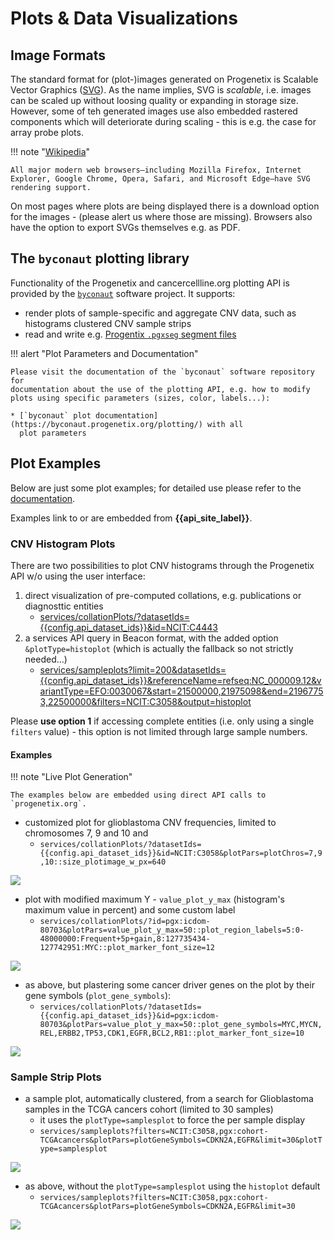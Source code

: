 # Plots & Data Visualizations

## Image Formats

The standard format for (plot-)images generated on Progenetix is Scalable Vector Graphics ([SVG](https://en.wikipedia.org/wiki/Scalable_Vector_Graphics)). As the name implies, SVG is _scalable_, i.e. images can be scaled up without loosing quality or expanding in storage size. However, some of teh generated images use also embedded rastered components which will deteriorate during scaling - this is e.g. the case for array probe plots.

!!! note "[Wikipedia](https://en.wikipedia.org/wiki/Scalable_Vector_Graphics)"

    All major modern web browsers—including Mozilla Firefox, Internet Explorer, Google Chrome, Opera, Safari, and Microsoft Edge—have SVG rendering support.

On most pages where plots are being displayed there is a download option for the images - (please alert us where those are missing). Browsers also have the option to export SVGs themselves e.g. as PDF.

## The `byconaut` plotting library

Functionality of the Progenetix and cancercellline.org plotting API is provided
by the [`byconaut`](https://byconaut.progenetix.org/) software project. It supports:

* render plots of sample-specific and aggregate CNV data, such as histograms clustered
  CNV sample strips
* read and write e.g. [Progentix `.pgxseg` segment files](/doc/fileformats.html)

!!! alert "Plot Parameters and Documentation"

    Please visit the documentation of the `byconaut` software repository for
    documentation about the use of the plotting API, e.g. how to modify
    plots using specific parameters (sizes, color, labels...):

    * [`byconaut` plot documentation](https://byconaut.progenetix.org/plotting/) with all 
      plot parameters

## Plot Examples

Below are just some plot examples; for detailed use please refer to the
[documentation](https://byconaut.progenetix.org/plotting/).

Examples link to or are embedded from **{{api_site_label}}**.

### CNV Histogram Plots

There are two possibilities to plot CNV histograms through the Progenetix API w/o using the user interface:

1. direct visualization of pre-computed collations, e.g. publications or diagnosttic entities
    * [services/collationPlots/?datasetIds={{config.api_dataset_ids}}&id=NCIT:C4443]({{config.api_web_root}}/services/collationPlots/?datasetIds={{config.api_dataset_ids}}&id=NCIT:C4443)
2. a services API query in Beacon format, with the added option `&plotType=histoplot`
   (which is actually the fallback so not strictly needed...)
    * [services/sampleplots?limit=200&datasetIds={{config.api_dataset_ids}}&referenceName=refseq:NC_000009.12&variantType=EFO:0030067&start=21500000,21975098&end=21967753,22500000&filters=NCIT:C3058&output=histoplot]({{config.api_web_root}}/services/sampleplots?limit=200&datasetIds={{config.api_dataset_ids}}&referenceName=refseq:NC_000009.12&variantType=EFO:0030067&start=21500000,21975098&end=21967753,22500000&filters=NCIT:C3058&output=histoplot)

Please **use option 1** if accessing complete entities (i.e. only using a single `filters` value) - this option is not limited through large sample numbers.

#### Examples

!!! note "Live Plot Generation"

    The examples below are embedded using direct API calls to `progenetix.org`.


* customized plot for glioblastoma CNV frequencies, limited to chromosomes 7, 9
  and 10 and 
    - `services/collationPlots/?datasetIds={{config.api_dataset_ids}}&id=NCIT:C3058&plotPars=plotChros=7,9,10::size_plotimage_w_px=640`

![]({{config.api_web_root}}/services/collationPlots/?datasetIds={{config.api_dataset_ids}}&id=NCIT:C3058&plotPars=plotChros=7,9,10::size_plotimage_w_px=640)

* plot with modified maximum Y - `value_plot_y_max` (histogram's maximum value
  in percent) and some custom label
    - `services/collationPlots/?id=pgx:icdom-80703&plotPars=value_plot_y_max=50::plot_region_labels=5:0-48000000:Frequent+5p+gain,8:127735434-127742951:MYC::plot_marker_font_size=12`

![]({{config.api_web_root}}/services/collationPlots/?datasetIds={{config.api_dataset_ids}}&id=pgx:icdom-80703&plotPars=value_plot_y_max=50::plot_region_labels=5:0-48000000:Frequent+5p+gain,8:127735434-127742951:MYC::plot_marker_font_size=12)

* as above, but plastering some cancer driver genes on the plot by their gene
  symbols (`plot_gene_symbols`):
  - `services/collationPlots/?datasetIds={{config.api_dataset_ids}}&id=pgx:icdom-80703&plotPars=value_plot_y_max=50::plot_gene_symbols=MYC,MYCN,REL,ERBB2,TP53,CDK1,EGFR,BCL2,RB1::plot_marker_font_size=10`

![]({{config.api_web_root}}/services/collationPlots/?datasetIds={{config.api_dataset_ids}}&id=pgx:icdom-80703&plotPars=value_plot_y_max=50::plot_gene_symbols=MYC,MYCN,REL,ERBB2,TP53,CDK1,EGFR,BCL2,RB1::plot_marker_font_size=10)


### Sample Strip Plots

* a sample plot, automatically clustered, from a search for Glioblastoma samples
  in the TCGA cancers cohort (limited to 30 samples)
    - it uses the `plotType=samplesplot` to force the per sample display
    - `services/sampleplots?filters=NCIT:C3058,pgx:cohort-TCGAcancers&plotPars=plotGeneSymbols=CDKN2A,EGFR&limit=30&plotType=samplesplot`

![]({{config.api_web_root}}/services/sampleplots?datasetIds={{config.api_dataset_ids}}&filters=NCIT:C3058&plotPars=plotGeneSymbols=CDKN2A,EGFR&limit=30&plotType=samplesplot)

* as above, without the `plotType=samplesplot` using the `histoplot` default
    - `services/sampleplots?filters=NCIT:C3058,pgx:cohort-TCGAcancers&plotPars=plotGeneSymbols=CDKN2A,EGFR&limit=30`

![]({{config.api_web_root}}/services/sampleplots?datasetIds={{config.api_dataset_ids}}&filters=NCIT:C3058&plotPars=plotGeneSymbols=CDKN2A,EGFR&limit=30)